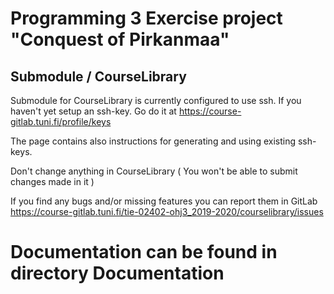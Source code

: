 # Programming 3 Exercise project "Conquest of Pirkanmaa"

## Submodule / CourseLibrary
Submodule for CourseLibrary is currently configured to use ssh. If you haven't yet setup an ssh-key. Go do it at  https://course-gitlab.tuni.fi/profile/keys

The page contains also instructions for generating and using existing ssh-keys.

Don't change anything in CourseLibrary ( You won't be able to submit changes made in it )

If you find any bugs and/or missing features you can report them in GitLab  https://course-gitlab.tuni.fi/tie-02402-ohj3_2019-2020/courselibrary/issues

# Documentation can be found in directory Documentation

